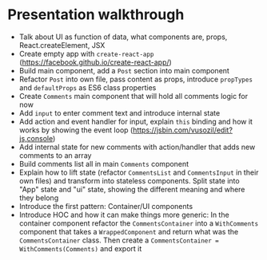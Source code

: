 # Presentation walkthrough

- Talk about UI as function of data, what components are, props, React.createElement, JSX
- Create empty app with `create-react-app` (https://facebook.github.io/create-react-app/)
- Build main component, add a `Post` section into main component
- Refactor `Post` into own file, pass content as props, introduce `propTypes` and `defaultProps` as ES6 class properties
- Create `Comments` main component that will hold all comments logic for now
- Add `input` to enter comment text and introduce internal state
- Add action and event handler for input, explain `this` binding and how it works by showing the event loop (https://jsbin.com/vusozil/edit?js,console)
- Add internal state for new comments with action/handler that adds new comments to an array
- Build comments list all in main `Comments` component
- Explain how to lift state (refactor `CommentsList` and `CommentsInput` in their own files) and transform into stateless components. Split state into "App" state and "ui" state, showing the different meaning and where they belong
- Introduce the first pattern: Container/UI components
- Introduce HOC and how it can make things more generic: In the container component refactor the `CommentsContainer` into a `WithComments` component that takes a `WrappedComponent` and return what was the `CommentsContainer` class. Then create a `CommentsContainer = WithComments(Comments)` and export it
